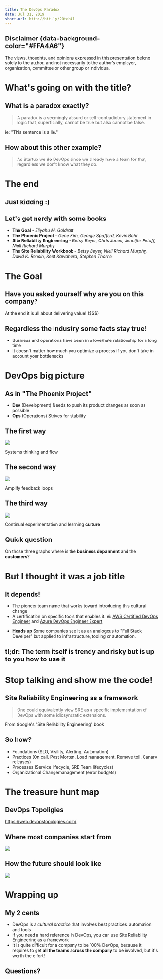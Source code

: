 ```yaml
---
title: The DevOps Paradox
date: Jul 31, 2019
short-url: http://bit.ly/2OtebA1
---
```


## Disclaimer {data-background-color="#FFA4A6"}

The views, thoughts, and opinions expressed in this presentation belong solely
to the author, and not necessarily to the author’s employer, organization,
committee or other group or individual.

# What's going on with the title?

## What is a paradox exactly?

> A paradox is a seemingly absurd or self-contradictory statement in logic that,
> superficially, cannot be true but also cannot be false.

ie: "This sentence is a lie."

## How about this other example?

> As Startup we **do** DevOps since we already have a team for that, regardless we don't know what they do.

<!-- Hint: You just created a new silo, which goes against DevOps. -->

# The end

## Just kidding :)

## Let's get nerdy with some books

- **The Goal** - *Eliyahu M. Goldratt*
- **The Phoenix Project** - *Gene Kim, George Spafford, Kevin Behr*
- **Site Reliability Engineering** - *Betsy Beyer, Chris Jones, Jennifer Petoff, Niall Richard Murphy*
- **The Site Reliability Workbook** - *Betsy Beyer, Niall Richard Murphy, David K. Rensin, Kent Kawahara, Stephen Thorne*

# The Goal

## Have you asked yourself why are you on this company?

At the end it is all about delivering value! ($$$)

## Regardless the industry some facts stay true!

- Business and operations have been in a love/hate relationship for a long time
- It doesn't matter how much you optimize a process if you don't take in account your bottlenecks

# DevOps big picture

## As in "The Phoenix Project"

- **Dev** (Development) Needs to push its product changes as soon as possible
- **Ops** (Operations) Strives for stability

<!-- See also https://puppet.com/blog/what-is-devops -->

## The first way

![](../../static/img/devops-first-way.png)

Systems thinking and flow

## The second way

![](../../static/img/devops-second-way.png)

Amplify feedback loops

## The third way

![](../../static/img/devops-third-way.png)

Continual experimentation and learning **culture**

## Quick question

On those three graphs where is the **business deparment** and the **customers**?

# But I thought it was a job title

## It depends!

- The pioneer team name that works toward introducing this cultural change
- A certification on specific tools that enables it. ei: [AWS Certified DevOps Engineer](https://aws.amazon.com/certification/certified-devops-engineer-professional/) and [Azure DevOps Engineer Expert](https://www.microsoft.com/en-us/learning/azure-devops.aspx)
<!--
Is not the same as the Linux Professional Institute "DevOps Tools Engineer"
https://www.lpi.org/our-certifications/devops-overview-->
- **Heads up** Some companies see it as an analogous to "Full Stack Develper" but applied to infrastructure, tooling or automation.

## tl;dr: The term itself is trendy and risky but is up to you how to use it

<!-- ei: If I really want to be hired by a company, call me <however you want> Engineer -->

# Stop talking and show me the code!

## Site Reliability Engineering as a framework

> One could equivalently view SRE as a specific implementation of DevOps with
> some idiosyncratic extensions.

From Google's "Site Reliability Engineering" book

## So how?

- Foundations (SLO, Visility, Alerting, Automation)
- Practices (On call, Post Morten, Load management, Remove toil, Canary releases) <!-- SRE as job title -->
- Processes (Service lifecycle, SRE Team lifecycles)
- Organizational Changemanagement (error budgets)

# The treasure hunt map

## DevOps Topoligies

<https://web.devopstopologies.com/>

## Where most companies start from

![](../../static/img/devops-antipatterns.png)

## How the future should look like

![](../../static/img/devops-types.png)

# Wrapping up

## My 2 cents

- DevOps is a _cultural practice_ that involves best practices, automation and tools
- If you need a hard reference in DevOps, you can use Site Reliability Engineering as a framework
- It is quite difficult for a company to be 100% DevOps, because it requires to get **all the teams across the company** to be involved, but it's worth the effort!

## Questions?

